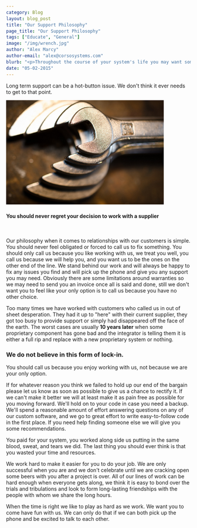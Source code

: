```yaml
---
category: Blog
layout: blog_post
title: "Our Support Philosophy"
page_title: "Our Support Philosophy"
tags: ["Educate", "General"]
image: "/img/wrench.jpg"
author: "Alex Marcy"
author-email: "alex@corsosystems.com"
blurb: "<p>Throughout the course of your system's life you may want someone else to work on it. You should be allowed to.</p>"
date: "05-02-2015"
---
```


<p>Long term support can be a hot-button issue. We don't think it ever needs to get to that point.</p>

<img src="/img/wrench.jpg" width="430px"/>
<br/>
<h4>You should never regret your decision to work with a supplier</h4>
<br>
<p>Our philosophy when it comes to relationships with our customers is simple. You should never feel obligated or forced to call us to fix something. You should only call us because you like working with us, we treat you well, you call us because we will help you, and you want us to be the ones on the other end of the line. We stand behind our work and will always be happy to fix any issues you find and will pick up the phone and give you any support you may need. Obviously there are some limitations around warranties so we may need to send you an invoice once all is said and done, still we don't want you to feel like your only option is to call us because you have no other choice.</p>

<p>Too many times we have worked with customers who called us in out of sheet desperation. They had it up to "here" with their current supplier, they got too busy to provide support or simply had disappeared off the face of the earth. The worst cases are usually <b>10 years later</b> when some proprietary component has gone bad and the integrator is telling them it is either a full rip and replace with a new proprietary system or nothing.</p>

<h3>We do not believe in this form of lock-in.</h3>

<p>You should call us because you enjoy working with us, not because we are your only option.</p>

<p>If for whatever reason you think we failed to hold up our end of the bargain please let us know as soon as possible to give us a chance to rectify it. If we can't make it better we will at least make it as pain free as possible for you moving forward. We'll hold on to your code in case you need a backup. We'll spend a reasonable amount of effort answering questions on any of our custom software, and we go to great effort to write easy-to-follow code in the first place. If you need help finding someone else we will give you some recommendations.</p>

<p>You paid for your system, you worked along side us putting in the same blood, sweat, and tears we did. The last thing you should ever think is that you wasted your time and resources.</p>

<p>We work hard to make it easier for you to do your job. We are only successful when you are and we don't celebrate until we are cracking open some beers with you after a project is over. All of our lines of work can be hard enough when everyone gets along, we think it is easy to bond over the trials and tribulations and look to form long-lasting friendships with the people with whom we share the long hours.</p>

<p>When the time is right we like to play as hard as we work. We want you to come have fun with us. We can only do that if we can both pick up the phone and be excited to talk to each other.</p>


